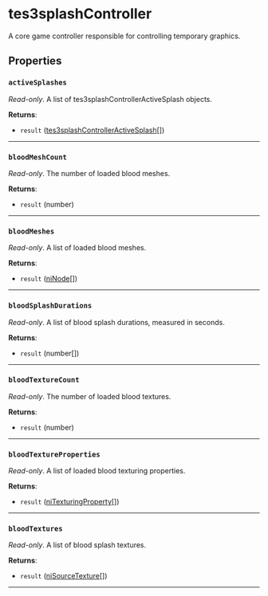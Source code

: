 <!---
	This file is autogenerated. Do not edit this file manually. Your changes will be ignored.
	More information: https://github.com/MWSE/MWSE/tree/master/docs
-->

# tes3splashController

A core game controller responsible for controlling temporary graphics.

## Properties

### `activeSplashes`
<div class="search_terms" style="display: none">activesplashes</div>

*Read-only*. A list of tes3splashControllerActiveSplash objects.

**Returns**:

* `result` ([tes3splashControllerActiveSplash](../../types/tes3splashControllerActiveSplash)[])

***

### `bloodMeshCount`
<div class="search_terms" style="display: none">bloodmeshcount</div>

*Read-only*. The number of loaded blood meshes.

**Returns**:

* `result` (number)

***

### `bloodMeshes`
<div class="search_terms" style="display: none">bloodmeshes</div>

*Read-only*. A list of loaded blood meshes.

**Returns**:

* `result` ([niNode](../../types/niNode)[])

***

### `bloodSplashDurations`
<div class="search_terms" style="display: none">bloodsplashdurations</div>

*Read-only*. A list of blood splash durations, measured in seconds.

**Returns**:

* `result` (number[])

***

### `bloodTextureCount`
<div class="search_terms" style="display: none">bloodtexturecount</div>

*Read-only*. The number of loaded blood textures.

**Returns**:

* `result` (number)

***

### `bloodTextureProperties`
<div class="search_terms" style="display: none">bloodtextureproperties</div>

*Read-only*. A list of loaded blood texturing properties.

**Returns**:

* `result` ([niTexturingProperty](../../types/niTexturingProperty)[])

***

### `bloodTextures`
<div class="search_terms" style="display: none">bloodtextures</div>

*Read-only*. A list of blood splash textures.

**Returns**:

* `result` ([niSourceTexture](../../types/niSourceTexture)[])

***

